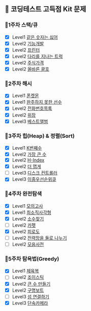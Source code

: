 ## 📖 코딩테스트 고득점 Kit 문제

### 📝1주차 스택/큐

- [x] Level1 [같은 숫자는 싫어](https://school.programmers.co.kr/learn/courses/30/lessons/12906)
- [x] Level2 [기능개발](https://school.programmers.co.kr/learn/courses/30/lessons/42586)
- [x] Level2 [프린터](https://school.programmers.co.kr/learn/courses/30/lessons/42587)
- [x] Level2 [다리를 지나는 트럭](https://school.programmers.co.kr/learn/courses/30/lessons/42583)
- [x] Level2 [주식가격](https://school.programmers.co.kr/learn/courses/30/lessons/42584)
- [x] Level2 [올바른 괄호](https://school.programmers.co.kr/learn/courses/30/lessons/12909)

### 📝2주차 해시

- [x] Level1 [폰켓몬](https://school.programmers.co.kr/learn/courses/30/lessons/1845)
- [x] Level1 [완주하지 못한 선수](https://school.programmers.co.kr/learn/courses/30/lessons/42576)
- [x] Level2 [전화번호목록](https://school.programmers.co.kr/learn/courses/30/lessons/42577)
- [x] Level2 [위장](https://school.programmers.co.kr/learn/courses/30/lessons/42578)
- [x] Level3 [베스트앨범](https://school.programmers.co.kr/learn/courses/30/lessons/42579)

### 📝3주차 힙(Heap) & 정렬(Sort)

- [x] Level1 [K번째수](https://school.programmers.co.kr/learn/courses/30/lessons/42748)
- [x] Level2 [가장 큰 수](https://school.programmers.co.kr/learn/courses/30/lessons/42746)
- [x] Level2 [H-Index](https://school.programmers.co.kr/learn/courses/30/lessons/42747)
- [x] Level2 [더 맵게](https://school.programmers.co.kr/learn/courses/30/lessons/42626)
- [ ] Level3 [디스크 컨트롤러](https://school.programmers.co.kr/learn/courses/30/lessons/42627)
- [x] Level3 [이중우선순위큐](https://school.programmers.co.kr/learn/courses/30/lessons/42628)

### 📝4주차 완전탐색

- [x] Level1 [모의고사](https://school.programmers.co.kr/learn/courses/30/lessons/42840)
- [x] Level1 [최소직사각형](https://school.programmers.co.kr/learn/courses/30/lessons/86491)
- [x] Level2 [소수찾기](https://school.programmers.co.kr/learn/courses/30/lessons/42839)
- [ ] Level2 [카펫](https://school.programmers.co.kr/learn/courses/30/lessons/42842)
- [x] Level2 [피로도](https://school.programmers.co.kr/learn/courses/30/lessons/87946)
- [ ] Level2 [전력망을 둘로 나누기](https://school.programmers.co.kr/learn/courses/30/lessons/86971)
- [ ] Level2 [모음사전](https://school.programmers.co.kr/learn/courses/30/lessons/84512)

### 📝5주차 탐욕법(Greedy)

- [x] Level1 [체육복](https://school.programmers.co.kr/learn/courses/30/lessons/42862)
- [ ] Level2 [조이스틱](https://school.programmers.co.kr/learn/courses/30/lessons/42860)
- [x] Level2 [큰 수 만들기](https://school.programmers.co.kr/learn/courses/30/lessons/42883)
- [x] Level2 [구명보트](https://school.programmers.co.kr/learn/courses/30/lessons/42885)
- [ ] Level3 [섬 연결하기](https://school.programmers.co.kr/learn/courses/30/lessons/42861)
- [x] Level3 [단속카메라](https://school.programmers.co.kr/learn/courses/30/lessons/42884)
